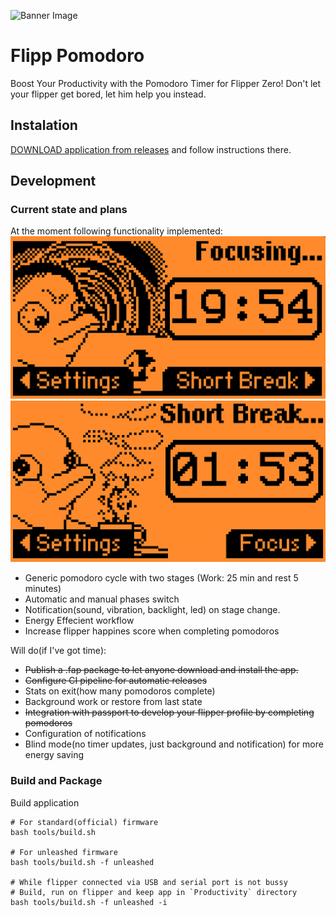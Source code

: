 ![Banner Image](docs/generic-screenshot.png)
# Flipp Pomodoro

Boost Your Productivity with the Pomodoro Timer for Flipper Zero! Don't let your flipper get bored, let him help you instead.

## Instalation

[DOWNLOAD application from releases](https://github.com/Th3Un1q3/flipp_pomodoro/releases) and follow instructions there.

## Development

### Current state and plans

At the moment following functionality implemented:
![Working Screen](docs/working.png)
![Resting Screen](docs/resting.png)
* Generic pomodoro cycle with two stages (Work: 25 min and rest 5 minutes)
* Automatic and manual phases switch
* Notification(sound, vibration, backlight, led) on stage change.
* Energy Effecient workflow
* Increase flipper happines score when completing pomodoros

Will do(if I've got time):
* ~~Publish a .fap package to let anyone download and install the app.~~
* ~~Configure CI pipeline for automatic releases~~
* Stats on exit(how many pomodoros complete)
* Background work or restore from last state
* ~~Integration with passport to develop your flipper profile by completing pomodoros~~
* Configuration of notifications
* Blind mode(no timer updates, just background and notification) for more energy saving

###  Build and Package
Build application
```shell
# For standard(official) firmware
bash tools/build.sh

# For unleashed firmware
bash tools/build.sh -f unleashed 

# While flipper connected via USB and serial port is not bussy
# Build, run on flipper and keep app in `Productivity` directory
bash tools/build.sh -f unleashed -i
```
